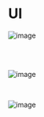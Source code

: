 # UI

![image](https://github.com/user-attachments/assets/4fb549c6-89b7-40de-8d31-2a841f06ebdb)

<br>
<br>

![image](https://github.com/user-attachments/assets/cefd034e-06b7-4358-92c6-fa042c56cfa7)

<br>

![image](https://github.com/user-attachments/assets/5dabd6c5-b014-4692-b783-6a36cff7c16d)
